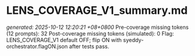 # LENS_COVERAGE_V1_summary.md
_generated: 2025-10-12 12:20:21 +08+0800_
Pre-coverage missing tokens (12 prompts): 32
Post-coverage missing tokens (simulated): 0
Flag: LENS_COVERAGE_V1 default OFF; flip ON with syeddy-orchestrator.flagON.json after tests pass.